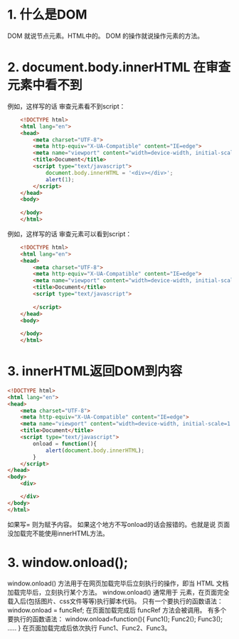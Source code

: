 # 1. 什么是DOM
DOM 就说节点元素。HTML中的。
DOM 的操作就说操作元素的方法。

# 2. document.body.innerHTML 在审查元素中看不到
例如，这样写的话 审查元素看不到script：
```html
    <!DOCTYPE html>
    <html lang="en">
    <head>
        <meta charset="UTF-8">
        <meta http-equiv="X-UA-Compatible" content="IE=edge">
        <meta name="viewport" content="width=device-width, initial-scale=1.0">
        <title>Document</title>
        <script type="text/javascript"> 
            document.body.innerHTML = '<div></div>';
            alert(1);
        </script>
    </head>
    <body>
        
    </body>
    </html>
```

例如，这样写的话 审查元素可以看到script：
```html
    <!DOCTYPE html>
    <html lang="en">
    <head>
        <meta charset="UTF-8">
        <meta http-equiv="X-UA-Compatible" content="IE=edge">
        <meta name="viewport" content="width=device-width, initial-scale=1.0">
        <title>Document</title>
        <script type="text/javascript"> 
           
        </script>
    </head>
    <body>
        
    </body>
    </html>
```

# 3. innerHTML返回DOM到内容
```html
<!DOCTYPE html>
<html lang="en">
<head>
    <meta charset="UTF-8">
    <meta http-equiv="X-UA-Compatible" content="IE=edge">
    <meta name="viewport" content="width=device-width, initial-scale=1.0">
    <title>Document</title>
    <script type="text/javascript">
        onload = function(){
            alert(document.body.innerHTML);
        }
    </script>
</head>
<body>
    <div>

    </div>
</body>
</html>
```
如果写= 则为赋予内容。
如果这个地方不写onload的话会报错的。也就是说 页面没加载完不能使用innerHTML方法。

# 3. window.onload();
window.onload() 方法用于在网页加载完毕后立刻执行的操作，即当 HTML 文档加载完毕后，立刻执行某个方法。
window.onload() 通常用于 <body> 元素，在页面完全载入后(包括图片、css文件等等)执行脚本代码。
只有一个要执行的函数语法：
window.onload = funcRef;
在页面加载完成后 funcRef 方法会被调用。
有多个要执行的函数语法：
window.onload=function(){
    Func1();
    Func2();
    Func3();
    .....
}
在页面加载完成后依次执行 Func1、Func2、Func3。
